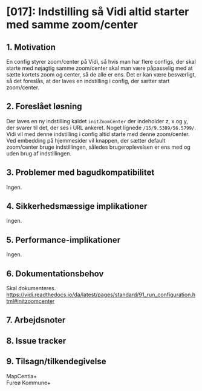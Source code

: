 # [017]: Indstilling så Vidi altid starter med samme zoom/center

## 1. Motivation
En config styrer zoom/center på Vidi, så hvis man har flere configs, der skal starte med nøjagtig samme zoom/center skal man være påpasselig med at sætte kortets zoom og center, så de alle er ens. Det er kan være besværligt, så det foreslås, at der laves en indstilling i config, der sætter start zoom/center.

## 2. Foreslået løsning
Der laves en ny indstilling kaldet `initZoomCenter` der indeholder z, x og y, der svarer til det, der ses i URL ankeret. Noget lignede `/15/9.5389/56.5799/`. Vidi vil med denne indstilling i config altid starte med denne zoom/center. Ved embedding på hjemmesider vil knappen, der sætter default zoom/center bruge indstillingen, således brugeroplevelsen er ens med og uden brug af indstillingen.

## 3. Problemer med bagudkompatibilitet
Ingen.

## 4. Sikkerhedsmæssige implikationer
Ingen.

## 5. Performance-implikationer
Ingen.

## 6. Dokumentationsbehov
Skal dokumenteres. https://vidi.readthedocs.io/da/latest/pages/standard/91_run_configuration.html#initzoomcenter

## 7. Arbejdsnoter

## 8. Issue tracker  

## 9. Tilsagn/tilkendegivelse
MapCentia+   
Fureø Kommune+

